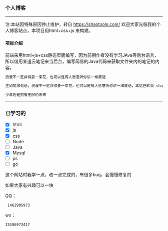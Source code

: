 ### 个人博客
***
注:本站因特殊原因停止维护，转自 https://shaotools.com/
欢迎大家光临我的个人博客站点，本项目用html+css+js 来构建。
#### 项目介绍

前端采用html+js+css静态页面编写，因为前期作者没有学习JAva等后台语言，所以借用某道云笔记来当后台，编写简易的Java代码来获取文件夹内的笔记的内容。

```markdown
浪漫不一定非得要一束花，也可以是有人愿意听你讲一堆废话
```

```markdown
正如同那句话，浪漫不一定非得要一束花，也可以是有人愿意听你讲一堆废话，本站已转自 shaostools.com
```

```markdown
少年则是拥有无限的未来
```

***

### &#x20;已学习的

*   [x] html
*   [x] js
*   [x] css
*   [ ] Node
*   [ ] Java
*   [x] Mysql
*   [ ] ps
*   [ ] go

&#x20;这个网站时我学一点，改一点完成的，有很多bug，会慢慢修复的

&#x20;如果大家有兴趣可以一块

QQ：

     1462905973

wx：

    15106973417

